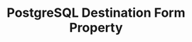 ---
# -------------------------- #
#        CONTENT TYPE        #
# -------------------------- #

content-type: "api-form"
form-type: "destination"
key: "destination-form-properties-postgresql-object"


# -------------------------- #
#        OBJECT INFO         #
# -------------------------- #

title: "PostgreSQL Destination Form Property"
api-type: "postgres"
display-name: "PostgreSQL"

docs-name: "postgres"
db-type: "postgres"

description: ""


# -------------------------- #
#      OBJECT ATTRIBUTES     #
# -------------------------- #

uses-common-fields: true
## See these fields in _data/connect/common/destination-forms.yml > all-destinations

object-attributes:
  - name: "sslrootcert"
    type: "string"
    required: false
    read-only: false
    description: |
      **Optional**: The certificate (typically a CA or server certificate) Stitch should verify the SSL connection against. The connection will succeed only if the server's certificate verifies against the certificate provided.

      **Note**: Providing a certificate via this property isn't required to use SSL. This is only if Stitch should verify the connection against a specific certificate.
    value: |
      "<OPTIONAL_SSL_CERTIFICATE>"
---